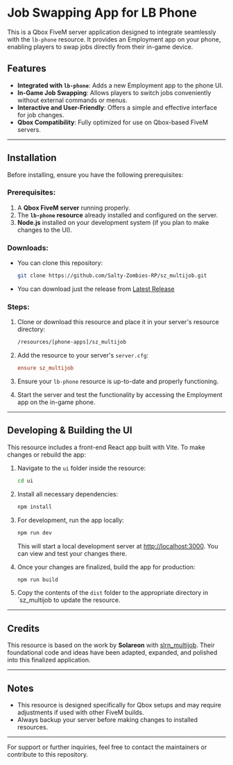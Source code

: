 # Job Swapping App for LB Phone

This is a Qbox FiveM server application designed to integrate seamlessly with the `lb-phone` resource. It provides an Employment app on your phone, enabling players to swap jobs directly from their in-game device.

## Features

- **Integrated with `lb-phone`**: Adds a new Employment app to the phone UI.
- **In-Game Job Swapping**: Allows players to switch jobs conveniently without external commands or menus.
- **Interactive and User-Friendly**: Offers a simple and effective interface for job changes.
- **Qbox Compatibility**: Fully optimized for use on Qbox-based FiveM servers.

---

## Installation

Before installing, ensure you have the following prerequisites:

### Prerequisites:
1. A **Qbox FiveM server** running properly.
2. The **`lb-phone` resource** already installed and configured on the server.
3. **Node.js** installed on your development system (if you plan to make changes to the UI).

### Downloads:
- You can clone this repository:
  ```bash
  git clone https://github.com/Salty-Zombies-RP/sz_multijob.git
  ```
- You can download just the release from [Latest Release](https://github.com/Salty-Zombies-RP/sz_multijob/releases/latest)

### Steps:
1. Clone or download this resource and place it in your server's resource directory:
   ```bash
   /resources/[phone-apps]/sz_multijob
   ```

3. Add the resource to your server's `server.cfg`:

   ```cfg
   ensure sz_multijob
   ```

4. Ensure your `lb-phone` resource is up-to-date and properly functioning.

5. Start the server and test the functionality by accessing the Employment app on the in-game phone.

---

## Developing & Building the UI

This resource includes a front-end React app built with Vite. To make changes or rebuild the app:

1. Navigate to the `ui` folder inside the resource:

   ```bash
   cd ui
   ```

2. Install all necessary dependencies:

   ```bash
   npm install
   ```

3. For development, run the app locally:

   ```bash
   npm run dev
   ```

   This will start a local development server at [http://localhost:3000](http://localhost:3000). You can view and test your changes there.

4. Once your changes are finalized, build the app for production:

   ```bash
   npm run build
   ```

5. Copy the contents of the `dist` folder to the appropriate directory in `sz_multijob to update the resource.

---

## Credits

This resource is based on the work by **Solareon** with [slrn_multijob](https://github.com/solareon/slrn_multijob). Their foundational code and ideas have been adapted, expanded, and polished into this finalized application.

---

## Notes

- This resource is designed specifically for Qbox setups and may require adjustments if used with other FiveM builds.
- Always backup your server before making changes to installed resources.

---

For support or further inquiries, feel free to contact the maintainers or contribute to this repository.

